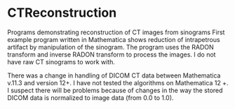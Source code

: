 # CTReconstruction
Programs demonstrating reconstruction of CT images from sinograms
First example program written in Mathematica shows reduction of intrapetrous artifact by manipulation of the sinogram.
The program uses the RADON transform and inverse RADON transform to process the images.  I do not have raw CT sinograms to work with.

There was a change in handling of DICOM CT data between Mathematica v.11.3 and version 12+.  I have not tested the algorithms on Mathematica 12 +.  I suspect there will be problems because of changes in the way the stored DICOM data is normalized to image data (from 0.0 to 1.0).

